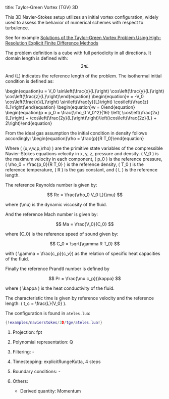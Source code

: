 title: Taylor-Green Vortex (TGV) 3D

This 3D Navier-Stokes setup utilizes an initial vortex configuration,
widely used to assess the behavior of numerical schemes with respect
to turbulence.

See for example [Solutions of the Taylor-Green Vortex Problem Using
High-Resolution Explicit Finite Difference Methods](https://ntrs.nasa.gov/api/citations/20130011044/downloads/20130011044.pdf)

The problem definition is a cube with full periodicity in
all directions.
It domain length is defined with: 
$$ 2 \pi L $$

And \(L\) indicates the reference length of the problem.
The isothermal initial condition is defined as:

\begin{equation}u = V_0 \sin\left(\frac{x}{L}\right) \cos\left(\frac{y}{L}\right) \cos\left(\frac{z}{L}\right)\end{equation}
\begin{equation}v = -V_0 \cos\left(\frac{x}{L}\right) \sin\left(\frac{y}{L}\right) \cos\left(\frac{z}{L}\right)\end{equation}
\begin{equation}w = 0\end{equation}
\begin{equation}p = p_0 = \frac{\rho_0 V_0^2}{16} \left( \cos\left(\frac{2x}{L}\right) + \cos\left(\frac{2y}{L}\right)\right)\left(\cos\left(\frac{2z}{L} + 2\right)\end{equation}

From the ideal gas assumption the initial condition in density follows accordingly:
\begin{equation}\rho = \frac{p}{R T_0}\end{equation}

Where \( (u,v,w,p,\rho) \) are the primitive state variables of the compressible
Navier-Stokes equations velocity in x, y, z, pressure and density.
\( V_0 \) is the maximum velocity in each component,
\( p_0 \) is the reference pressure,
\( \rho_0 = \frac{p_0}{R T_0} \) is the reference density,
\( T_0 \) is the reference temperature,
\( R \) is  the gas constant,
and \( L \) is the reference length.

The reference Reynolds number is given by:

$$ Re = \frac{\rho_0 V_0 L}{\mu} $$

where \(\mu\) is the dynamic viscosity of the fluid.

And the reference Mach number is given by:

$$ Ma = \frac{V_0}{C_0} $$

where \(C_0\) is the reference speed of sound given by:

$$ C_0 = \sqrt{\gamma R T_0} $$

with \( \gamma = \frac{c_p}{c_v}\) as the relation of specific
heat capacities of the fluid.

Finally the reference Prandtl number is defined by

$$ Pr = \frac{\mu c_p}{\kappa} $$

where \( \kappa \) is the heat conductivity of the fluid.

The characteristic time is given by reference velocity and the
reference length: \( t_c = \frac{L}{V_0} \).

The configuration is found in `ateles.lua`:

```lua
{!examples/navierstokes/3D/tgv/ateles.lua!}
```

1. Projection: fpt

2. Polynomial representation: Q

3. Filtering: -

4. Timestepping: explicitRungeKutta, 4 steps

5. Boundary conditions: -

6. Others: 
   - Derived quantity: Momentum
